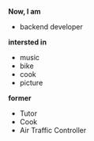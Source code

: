 **Now, I am**
* backend developer

**intersted in**
* music
* bike
* cook
* picture


**former**
* Tutor
* Cook
* Air Traffic Controller

